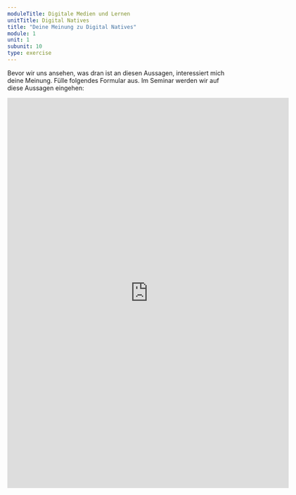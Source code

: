 ```yaml
---
moduleTitle: Digitale Medien und Lernen
unitTitle: Digital Natives
title: "Deine Meinung zu Digital Natives"
module: 1
unit: 1
subunit: 10
type: exercise
---
```


Bevor wir uns ansehen, was dran ist an diesen Aussagen, interessiert mich deine Meinung. Fülle folgendes Formular aus. Im Seminar werden wir auf diese Aussagen eingehen: 

<iframe src="https://docs.google.com/forms/d/e/1FAIpQLSci2ZKyebtMeODQTxzlLteajOiJvhR9QS1Qf5YjeXDFSt8UYQ/viewform?embedded=true" width="640" height="888" frameborder="0" marginheight="0" marginwidth="0">Loading...</iframe>

